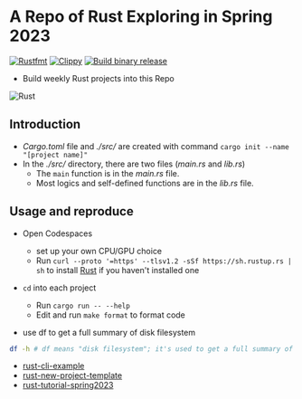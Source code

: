 # A Repo of Rust Exploring in Spring 2023
[![Rustfmt](https://github.com/mianwu515/rust-world-spr23/actions/workflows/rustfmt.yml/badge.svg)](https://github.com/mianwu515/rust-world-spr23/actions/workflows/rustfmt.yml)
[![Clippy](https://github.com/mianwu515/rust-world-spr23/actions/workflows/lint.yml/badge.svg)](hhttps://github.com/mianwu515/rust-world-spr23/actions/workflows/lint.yml)
[![Build binary release](https://github.com/mianwu515/rust-world-spr23/actions/workflows/release.yml/badge.svg)](https://github.com/mianwu515/rust-world-spr23/actions/workflows/release.yml)

- Build weekly Rust projects into this Repo

![Rust](https://blog.logrocket.com/wp-content/uploads/2020/09/best-rust-http-client.png)

## Introduction
- _Cargo.toml_ file and _./src/_ are created with command `cargo init --name "[project name]"`
- In the _./src/_ directory, there are two files (_main.rs_ and _lib.rs_)
    -  The `main` function is in the _main.rs_ file.
    -  Most logics and self-defined functions are in the _lib.rs_ file.

## Usage and reproduce
- Open Codespaces
    - set up your own CPU/GPU choice
    - Run ```curl --proto '=https' --tlsv1.2 -sSf https://sh.rustup.rs | sh``` to install [Rust](https://rustup.rs/) if you haven't installed one
- `cd` into each project
    * Run `cargo run -- --help`
    * Edit and run `make format` to format code

- use df to get a full summary of disk filesystem
```bash
df -h # df means "disk filesystem"; it's used to get a full summary of available and used disk space usage of the file system on the Linux system. "-h" means human-readable
```

* [rust-cli-example](https://github.com/nogibjj/hello-rust)
* [rust-new-project-template](https://github.com/noahgift/rust-new-project-template)
* [rust-tutorial-spring2023](https://nogibjj.github.io/rust-tutorial/)